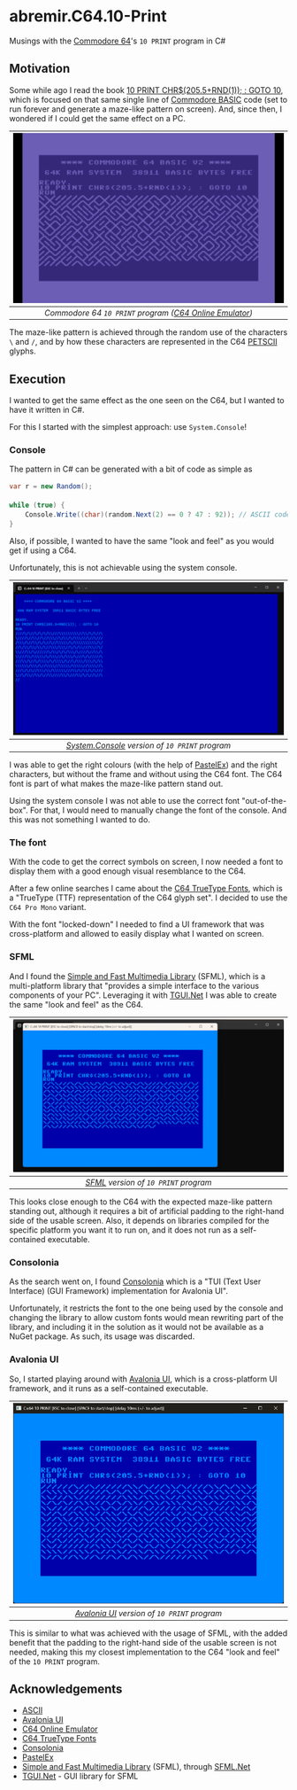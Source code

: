 # abremir.C64.10-Print

Musings with the [Commodore 64](https://en.wikipedia.org/wiki/Commodore_64)'s `10 PRINT` program in C#

## Motivation

Some while ago I read the book [10 PRINT CHR$(205.5+RND(1)); : GOTO 10](https://10print.org/), which is focused on that same single line of [Commodore BASIC](https://en.wikipedia.org/wiki/Commodore_BASIC) code (set to run forever and generate a maze-like pattern on screen). And, since then, I wondered if I could get the same effect on a PC.

| ![Commodore 64 10 PRINT program](./assets/C64_10-PRINT.png) |
|:--:|
| *Commodore 64 `10 PRINT` program ([C64 Online Emulator](https://c64online.com/c64-online-emulator/))* |

The maze-like pattern is achieved through the random use of the characters `\` and `/`, and by how these characters are represented in the C64 [PETSCII](https://en.wikipedia.org/wiki/PETSCII) glyphs.

## Execution

I wanted to get the same effect as the one seen on the C64, but I wanted to have it written in C#.

For this I started with the simplest approach: use `System.Console`!

### Console

The pattern in C# can be generated with a bit of code as simple as

```csharp
var r = new Random();

while (true) {
    Console.Write((char)(random.Next(2) == 0 ? 47 : 92)); // ASCII code for / is 47 and for \ is 92
}
```

Also, if possible, I wanted to have the same "look and feel" as you would get if using a C64.

Unfortunately, this is not achievable using the system console.

| ![System.Console version of 10 PRINT program](./assets/Console_10-PRINT.png) |
|:--:|
| *[System.Console](./src/abremir.C64.10-Print-SystemConsole/) version of `10 PRINT` program* |

I was able to get the right colours (with the help of [PastelEx](https://github.com/k-iro/PastelEx)) and the right characters, but without the frame and without using the C64 font. The C64 font is part of what makes the maze-like pattern stand out.

Using the system console I was not able to use the correct font "out-of-the-box". For that, I would need to manually change the font of the console. And this was not something I wanted to do.

### The font

With the code to get the correct symbols on screen, I now needed a font to display them with a good enough visual resemblance to the C64.

After a few online searches I came about the [C64 TrueType Fonts](https://style64.org/c64-truetype), which is a "TrueType (TTF) representation of the C64 glyph set". I decided to use the `C64 Pro Mono` variant.

With the font "locked-down" I needed to find a UI framework that was cross-platform and allowed to easily display what I wanted on screen.

### SFML

And I found the [Simple and Fast Multimedia Library](https://www.sfml-dev.org/) (SFML), which is a multi-platform library that "provides a simple interface to the various components of your PC". Leveraging it with [TGUI.Net](https://tgui.net/) I was able to create the same "look and feel" as the C64.

| ![SFML version of 10 PRINT program](./assets/SFML_10-PRINT.png) |
|:--:|
| *[SFML](./src/abremir.C64.10-Print-SFML/) version of `10 PRINT` program* |

This looks close enough to the C64 with the expected maze-like pattern standing out, although it requires a bit of artificial padding to the right-hand side of the usable screen. Also, it depends on libraries compiled for the specific platform you want it to run on, and it does not run as a self-contained executable.

### Consolonia

As the search went on, I found [Consolonia](https://github.com/jinek/Consolonia) which is a "TUI (Text User Interface) (GUI Framework) implementation for Avalonia UI".

Unfortunately, it restricts the font to the one being used by the console and changing the library to allow custom fonts would mean rewriting part of the library, and including it in the solution as it would not be available as a NuGet package. As such, its usage was discarded.

### Avalonia UI

So, I started playing around with [Avalonia UI](https://www.avaloniaui.net/), which is a cross-platform UI framework, and it runs as a self-contained executable.

| ![Avalonia UI version of 10 PRINT program](./assets/Avalonia_10-PRINT.png) |
|:--:|
| *[Avalonia UI](./src/abremir.C64.10-Print-Avalonia/) version of `10 PRINT` program* |

This is similar to what was achieved with the usage of SFML, with the added benefit that the padding to the right-hand side of the usable screen is not needed, making this my closest implementation to the C64 "look and feel" of the `10 PRINT` program.

## Acknowledgements

- [ASCII](https://en.wikipedia.org/wiki/ASCII)
- [Avalonia UI](https://www.avaloniaui.net/)
- [C64 Online Emulator](https://c64online.com/c64-online-emulator/)
- [C64 TrueType Fonts](https://style64.org/c64-truetype)
- [Consolonia](https://github.com/jinek/Consolonia)
- [PastelEx](https://github.com/k-iro/PastelEx)
- [Simple and Fast Multimedia Library](https://www.sfml-dev.org/) (SFML), through [SFML.Net](https://www.sfml-dev.org/download/sfml.net/)
- [TGUI.Net](https://tgui.net/) - GUI library for SFML
